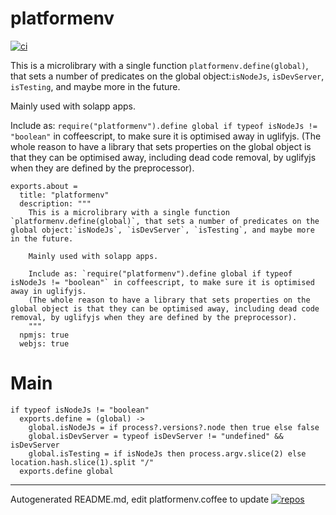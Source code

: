 # platformenv
[![ci](https://secure.travis-ci.org/rasmuserik/platformenv.png)](http://travis-ci.org/rasmuserik/platformenv)

This is a microlibrary with a single function `platformenv.define(global)`, that sets a number of predicates on the global object:`isNodeJs`, `isDevServer`, `isTesting`, and maybe more in the future.

Mainly used with solapp apps.

Include as: `require("platformenv").define global if typeof isNodeJs != "boolean"` in coffeescript, to make sure it is optimised away in uglifyjs.
(The whole reason to have a library that sets properties on the global object is that they can be optimised away, including dead code removal, by uglifyjs when they are defined by the preprocessor).

    exports.about =
      title: "platformenv"
      description: """
        This is a microlibrary with a single function `platformenv.define(global)`, that sets a number of predicates on the global object:`isNodeJs`, `isDevServer`, `isTesting`, and maybe more in the future.
    
        Mainly used with solapp apps.
    
        Include as: `require("platformenv").define global if typeof isNodeJs != "boolean"` in coffeescript, to make sure it is optimised away in uglifyjs.
        (The whole reason to have a library that sets properties on the global object is that they can be optimised away, including dead code removal, by uglifyjs when they are defined by the preprocessor).
        """
      npmjs: true
      webjs: true
    

# Main

    if typeof isNodeJs != "boolean"
      exports.define = (global) ->
        global.isNodeJs = if process?.versions?.node then true else false
        global.isDevServer = typeof isDevServer != "undefined" && isDevServer
        global.isTesting = if isNodeJs then process.argv.slice(2) else location.hash.slice(1).split "/"
      exports.define global
    


----

Autogenerated README.md, edit platformenv.coffee to update [![repos](https://ssl.solsort.com/_solapp_rasmuserik_platformenv.png)](https://github.com/rasmuserik/platformenv)
